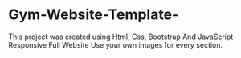 # Gym-Website-Template-
This project was created using Html, Css, Bootstrap And JavaScript
Responsive Full Website
Use your own images for every section.
